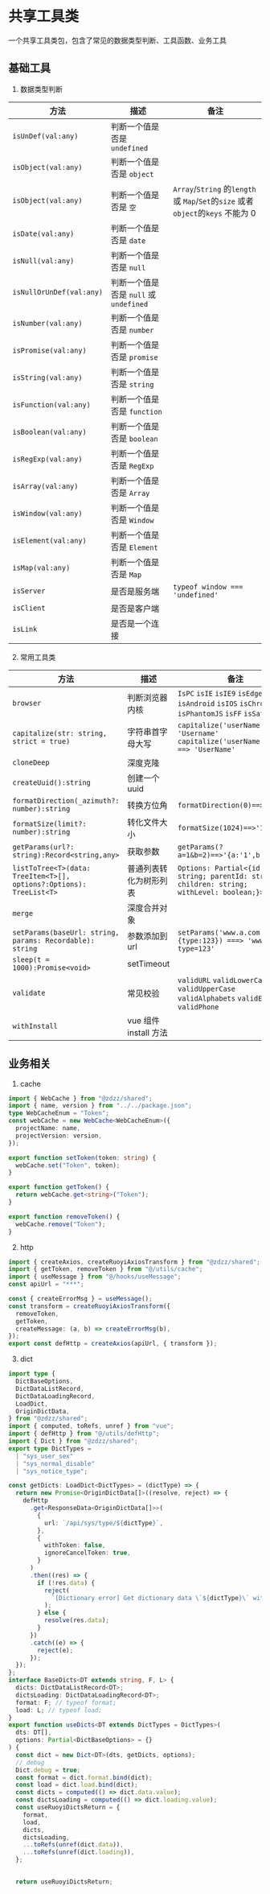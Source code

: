 # 共享工具类

一个共享工具类包，包含了常见的数据类型判断、工具函数、业务工具

## 基础工具

1. 数据类型判断

| 方法                     | 描述                                   | 备注                                                                              |
| ------------------------ | -------------------------------------- | --------------------------------------------------------------------------------- |
| `isUnDef(val:any) `      | 判断一个值是否是 `undefined`           |                                                                                   |
| `isObject(val:any)`      | 判断一个值是否是 `object`              |                                                                                   |
| `isObject(val:any)`      | 判断一个值是否是 `空`                  | `Array`/`String` 的`length` 或 `Map`/`Set`的`size` 或者 `object`的`keys` 不能为 0 |
| `isDate(val:any)`        | 判断一个值是否是 `date`                |                                                                                   |
| `isNull(val:any)`        | 判断一个值是否是 `null`                |                                                                                   |
| `isNullOrUnDef(val:any)` | 判断一个值是否是 `null` 或 `undefined` |                                                                                   |
| `isNumber(val:any)`      | 判断一个值是否是 `number`              |                                                                                   |
| `isPromise(val:any)`     | 判断一个值是否是 `promise`             |                                                                                   |
| `isString(val:any)`      | 判断一个值是否是 `string`              |                                                                                   |
| `isFunction(val:any)`    | 判断一个值是否是 `function`            |                                                                                   |
| `isBoolean(val:any)`     | 判断一个值是否是 `boolean`             |                                                                                   |
| `isRegExp(val:any)`      | 判断一个值是否是 `RegExp`              |                                                                                   |
| `isArray(val:any)`       | 判断一个值是否是 `Array`               |                                                                                   |
| `isWindow(val:any)`      | 判断一个值是否是 `Window`              |                                                                                   |
| `isElement(val:any)`     | 判断一个值是否是 `Element`             |                                                                                   |
| `isMap(val:any)`         | 判断一个值是否是 `Map`                 |                                                                                   |
| `isServer`               | 是否是服务端                           | `typeof window === 'undefined'`                                                   |
| `isClient`               | 是否是客户端                           |                                                                                   |
| `isLink`                 | 是否是一个连接                         |                                                                                   |

2. 常用工具类

| 方法                                                                | 描述                   | 备注                                                                                          |
| ------------------------------------------------------------------- | ---------------------- | --------------------------------------------------------------------------------------------- |
| `browser`                                                           | 判断浏览器内核         | `IsPC` `isIE` `isIE9` `isEdge` `isAndroid` `isIOS` `isChrome` `isPhantomJS` `isFF` `isSafari` |
| `capitalize(str: string, strict = true)`                            | 字符串首字母大写       | `capitalize('userName') ==> 'Username'` `capitalize('userName',false) ==> 'UserName'`         |
| `cloneDeep`                                                         | 深度克隆               |                                                                                               |
| `createUuid():string`                                               | 创建一个 uuid          |                                                                                               |
| `formatDirection(_azimuth?: number):string`                         | 转换方位角             | `formatDirection(0)==>'正北' `                                                                |
| `formatSize(limit?: number):string`                                 | 转化文件大小           | `formatSize(1024)==>'1Kb' `                                                                   |
| `getParams(url?: string):Record<string,any>`                        | 获取参数               | `getParams(?a=1&b=2)==>'{a:'1',b:'2'}'`                                                       |
| `listToTree<T>(data: TreeItem<T>[], options?:Options): TreeList<T>` | 普通列表转化为树形列表 | `Options: Partial<{id: string; parentId: string; children: string;  withLevel: boolean;}>`    |
| `merge`                                                             | 深度合并对象           |                                                                                               |
| `setParams(baseUrl: string, params: Recordable): string`            | 参数添加到 url         | `setParams('www.a.com',{type:123}) ===> 'www.a.com?type=123'`                                 |
| `sleep(t = 1000):Promise<void>`                                     | setTimeout             |                                                                                               |
| `validate`                                                          | 常见校验               | `validURL` `validLowerCase` `validUpperCase` `validAlphabets` `validEmail` `validPhone`       |
| `withInstall`                                                       | vue 组件 install 方法  |                                                                                               |

## 业务相关

1. cache

```ts
import { WebCache } from "@zdzz/shared";
import { name, version } from "../../package.json";
type WebCacheEnum = "Token";
const webCache = new WebCache<WebCacheEnum>({
  projectName: name,
  projectVersion: version,
});

export function setToken(token: string) {
  webCache.set("Token", token);
}

export function getToken() {
  return webCache.get<string>("Token");
}

export function removeToken() {
  webCache.remove("Token");
}
```

2. http

```ts
import { createAxios, createRuoyiAxiosTransform } from "@zdzz/shared";
import { getToken, removeToken } from "@/utils/cache";
import { useMessage } from "@/hooks/useMessage";
const apiUrl = "***";

const { createErrorMsg } = useMessage();
const transform = createRuoyiAxiosTransform({
  removeToken,
  getToken,
  createMessage: (a, b) => createErrorMsg(b),
});
export const defHttp = createAxios(apiUrl, { transform });
```

3. dict

```ts
import type {
  DictBaseOptions,
  DictDataListRecord,
  DictDataLoadingRecord,
  LoadDict,
  OriginDictData,
} from "@zdzz/shared";
import { computed, toRefs, unref } from "vue";
import { defHttp } from "@/utils/defHttp";
import { Dict } from "@zdzz/shared";
export type DictTypes =
  | "sys_user_sex"
  | "sys_normal_disable"
  | "sys_notice_type";

const getDicts: LoadDict<DictTypes> = (dictType) => {
  return new Promise<OriginDictData[]>((resolve, reject) => {
    defHttp
      .get<ResponseData<OriginDictData[]>>(
        {
          url: `/api/sys/type/${dictType}`,
        },
        {
          withToken: false,
          ignoreCancelToken: true,
        }
      )
      .then((res) => {
        if (!res.data) {
          reject(
            `[Dictionary error] Get dictionary data \`${dictType}\` with null.Please check your dictionary key with \`${dictType}\`.`
          );
        } else {
          resolve(res.data);
        }
      })
      .catch((e) => {
        reject(e);
      });
  });
};
interface BaseDicts<DT extends string, F, L> {
  dicts: DictDataListRecord<DT>;
  dictsLoading: DictDataLoadingRecord<DT>;
  format: F; // typeof format;
  load: L; // typeof load;
}
export function useDicts<DT extends DictTypes = DictTypes>(
  dts: DT[],
  options: Partial<DictBaseOptions> = {}
) {
  const dict = new Dict<DT>(dts, getDicts, options);
  // debug
  Dict.debug = true;
  const format = dict.format.bind(dict);
  const load = dict.load.bind(dict);
  const dicts = computed(() => dict.data.value);
  const dictsLoading = computed(() => dict.loading.value);
  const useRuoyiDictsReturn = {
    format,
    load,
    dicts,
    dictsLoading,
    ...toRefs(unref(dict.data)),
    ...toRefs(unref(dict.loading)),
  };

 
  return useRuoyiDictsReturn;
```
